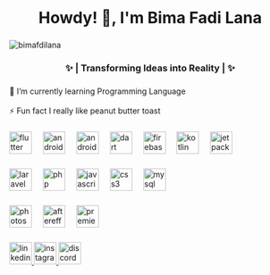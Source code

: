 <br clear="both">

<h1 align="center">Howdy! 👋, I'm Bima Fadi Lana</h1>

###

<p align="left"> <img
         src="https://komarev.com/ghpvc/?username=bimafdilana&label=Profile%20views&color=0e75b6&style=flat"
         alt="bimafdilana" /> </p>

###

<h3 align="center">✨ | Transforming Ideas into Reality | ✨</h3>

###

<p align="left"></p>

###

<p align="left">🌱 I’m currently learning Programming Language<br><br>⚡ Fun fact I really like peanut butter toast</p>

###

<div align="left">
  <img src="https://cdn.jsdelivr.net/gh/devicons/devicon/icons/flutter/flutter-original.svg" height="40" alt="flutter logo"  />
  <img width="12" />
  <img src="https://cdn.jsdelivr.net/gh/devicons/devicon/icons/android/android-original.svg" height="40" alt="android logo"  />
  <img width="12" />
  <img src="https://cdn.jsdelivr.net/gh/devicons/devicon/icons/androidstudio/androidstudio-original.svg" height="40" alt="androidstudio logo"  />
  <img width="12" />
  <img src="https://cdn.jsdelivr.net/gh/devicons/devicon/icons/dart/dart-original.svg" height="40" alt="dart logo"  />
  <img width="12" />
  <img src="https://cdn.jsdelivr.net/gh/devicons/devicon/icons/firebase/firebase-plain.svg" height="40" alt="firebase logo"  />
  <img width="12" />
  <img src="https://cdn.jsdelivr.net/gh/devicons/devicon/icons/kotlin/kotlin-original.svg" height="40" alt="kotlin logo"  />
  <img width="12" />
  <img src="https://cdn.jsdelivr.net/gh/devicons/devicon/icons/jetpackcompose/jetpackcompose-original.svg" height="40" alt="jetpackcompose logo"  />
</div>

###

<div align="left">
  <img src="https://cdn.jsdelivr.net/gh/devicons/devicon/icons/laravel/laravel-original.svg" height="40" alt="laravel logo"  />
  <img width="12" />
  <img src="https://cdn.jsdelivr.net/gh/devicons/devicon/icons/php/php-original.svg" height="40" alt="php logo"  />
  <img width="12" />
  <img src="https://cdn.jsdelivr.net/gh/devicons/devicon/icons/javascript/javascript-original.svg" height="40" alt="javascript logo"  />
  <img width="12" />
  <img src="https://cdn.jsdelivr.net/gh/devicons/devicon/icons/css3/css3-original.svg" height="40" alt="css3 logo"  />
  <img width="12" />
  <img src="https://cdn.jsdelivr.net/gh/devicons/devicon/icons/mysql/mysql-original.svg" height="40" alt="mysql logo"  />
</div>

###

<div align="left">
  <img src="https://cdn.jsdelivr.net/gh/devicons/devicon/icons/photoshop/photoshop-plain.svg" height="40" alt="photoshop logo"  />
  <img width="12" />
  <img src="https://cdn.jsdelivr.net/gh/devicons/devicon/icons/aftereffects/aftereffects-original.svg" height="40" alt="aftereffects logo"  />
  <img width="12" />
  <img src="https://cdn.jsdelivr.net/gh/devicons/devicon/icons/premierepro/premierepro-plain.svg" height="40" alt="premierepro logo"  />
</div>

###

<div align="left">
  <a href="https://www.linkedin.com/in/bfadilana08" target="_blank">
    <img src="https://img.shields.io/static/v1?message=LinkedIn&logo=linkedin&label=&color=0077B5&logoColor=white&labelColor=&style=for-the-badge" height="40" alt="linkedin logo" />
  </a>
  <a href="https://www.instagram.com/bimbom8_" target="_blank">
    <img src="https://img.shields.io/static/v1?message=Instagram&logo=instagram&label=&color=E4405F&logoColor=white&labelColor=&style=for-the-badge" height="40" alt="instagram logo" />
  </a>
  <img src="https://img.shields.io/static/v1?message=&logo=discord&label=&color=5865F2&logoColor=white&labelColor=&style=for-the-badge" height="40" alt="discord logo" />
</div>

